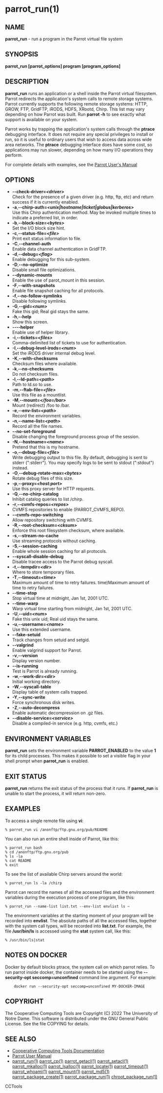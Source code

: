 






















# parrot_run(1)

## NAME
**parrot_run** - run a program in the Parrot virtual file system

## SYNOPSIS
**parrot_run [parrot_options] program [program_options]**

## DESCRIPTION
**parrot_run** runs an application or a shell inside the Parrot virtual filesystem.  Parrot redirects the application's system calls to remote storage systems.  Parrot currently supports the following remote storage systems: HTTP, GROW, FTP, GridFTP, iRODS, HDFS, XRootd, Chirp.  This list may vary depending on how Parrot was built.  Run **parrot -h** to see exactly what support is available on your system.

Parrot works by trapping the application's system calls through the **ptrace** debugging interface.  It does not require any special privileges to install or run, so it is useful to ordinary users that wish to access data across wide area networks.  The **ptrace** debugging interface does have some cost, so applications may run slower, depending on how many I/O operations they perform.

For complete details with examples, see the [Parrot User's Manual](http://ccl.cse.nd.edu/software/manuals/parrot.html)

## OPTIONS

- **--check-driver=_&lt;driver&gt;_**<br /> Check for the presence of a given driver (e.g. http, ftp, etc) and return success if it is currently enabled.
- **-a**,**--chirp-auth=_&lt;unix|hostname|ticket|globus|kerberos&gt;_**<br />Use this Chirp authentication method.  May be invoked multiple times to indicate a preferred list, in order.
- **-b**,**--block-size=_&lt;bytes&gt;_**<br />Set the I/O block size hint.
- **-c**,**--status-file=_&lt;file&gt;_**<br />Print exit status information to file.
- **-C**,**--channel-auth**<br />Enable data channel authentication in GridFTP.
- **-d**,**--debug=_&lt;flag&gt;_**<br />Enable debugging for this sub-system.
- **-D**,**--no-optimize**<br />Disable small file optimizations.
- **--dynamic-mounts**<br /> Enable the use of parot_mount in this session.
- **-F**,**--with-snapshots**<br />Enable file snapshot caching for all protocols.
- **-f**,**--no-follow-symlinks**<br />Disable following symlinks.
- **-G**,**--gid=_&lt;num&gt;_**<br />Fake this gid; Real gid stays the same.
- **-h**,**--help**<br />Show this screen.
- **----helper**<br />Enable use of helper library.
- **-i**,**--tickets=_&lt;files&gt;_**<br />Comma-delimited list of tickets to use for authentication.
- **-I**,**--debug-level-irods=_&lt;num&gt;_**<br />Set the iRODS driver internal debug level.
- **-K**,**--with-checksums**<br />Checksum files where available.
- **-k**,**--no-checksums**<br />Do not checksum files.
- **-l**,**--ld-path=_&lt;path&gt;_**<br />Path to ld.so to use.
- **-m**,**--ftab-file=_&lt;file&gt;_**<br />Use this file as a mountlist.
- **-M**,**--mount=_&lt;/foo=/bar&gt;_**<br />Mount (redirect) /foo to /bar.
- **-e**,**--env-list=_&lt;path&gt;_**<br />Record the environment variables.
- **-n**,**--name-list=_&lt;path&gt;_**<br />Record all the file names.
- **--no-set-foreground**<br />Disable changing the foreground process group of the session.
- **-N**,**--hostname=_&lt;name&gt;_**<br />Pretend that this is my hostname.
- **-o**,**--debug-file=_&lt;file&gt;_**<br />Write debugging output to this file. By default, debugging is sent to stderr (":stderr"). You may specify logs to be sent to stdout (":stdout") instead.
- **-O**,**--debug-rotate-max=_&lt;bytes&gt;_**<br />Rotate debug files of this size.
- **-p**,**--proxy=_&lt;host:port&gt;_**<br />Use this proxy server for HTTP requests.
- **-Q**,**--no-chirp-catalog**<br />Inhibit catalog queries to list /chirp.
- **-r**,**--cvmfs-repos=_&lt;repos&gt;_**<br />CVMFS repositories to enable (PARROT_CVMFS_REPO).
- **--cvmfs-repo-switching**<br /> Allow repository switching with CVMFS.
- **-R**,**--root-checksum=_&lt;cksum&gt;_**<br />Enforce this root filesystem checksum, where available.
- **-s**,**--stream-no-cache**<br />Use streaming protocols without caching.
- **-S**,**--session-caching**<br />Enable whole session caching for all protocols.
- **--syscall-disable-debug**<br />Disable tracee access to the Parrot debug syscall.
- **-t**,**--tempdir=_&lt;dir&gt;_**<br />Where to store temporary files.
- **-T**,**--timeout=_&lt;time&gt;_**<br />Maximum amount of time to retry failures.
time)Maximum amount of time to retry failures.
- **--time-stop**<br /> Stop virtual time at midnight, Jan 1st, 2001 UTC.
- **--time-warp**<br /> Warp virtual time starting from midnight, Jan 1st, 2001 UTC.
- **-U**,**--uid=_&lt;num&gt;_**<br />Fake this unix uid; Real uid stays the same.
- **-u**,**--username=_&lt;name&gt;_**<br />Use this extended username.
- **--fake-setuid**<br />Track changes from setuid and setgid.
- **--valgrind**<br />Enable valgrind support for Parrot.
- **-v**,**--version**<br />Display version number.
- **--is-running**<br />Test is Parrot is already running.
- **-w**,**--work-dir=_&lt;dir&gt;_**<br />Initial working directory.
- **-W**,**--syscall-table**<br />Display table of system calls trapped.
- **-Y**,**--sync-write**<br />Force synchronous disk writes.
- **-Z**,**--auto-decompress**<br />Enable automatic decompression on .gz files.
- **--disable-service=_&lt;service&gt;_**<br /> Disable a compiled-in service (e.g. http, cvmfs, etc.)


## ENVIRONMENT VARIABLES
**parrot_run** sets the environment variable **PARROT_ENABLED** to the value **1**
for its child processes.  This makes it possible to set a visible flag in your shell prompt
when **parrot_run** is enabled.

## EXIT STATUS
**parrot_run** returns the exit status of the process that it runs.
If **parrot_run** is unable to start the process, it will return non-zero.

## EXAMPLES
To access a single remote file using **vi**:
```
% parrot_run vi /anonftp/ftp.gnu.org/pub/README
```

You can also run an entire shell inside of Parrot, like this:
```
% parrot_run bash
% cd /anonftp/ftp.gnu.org/pub
% ls -la
% cat README
% exit
```

To see the list of available Chirp servers around the world:
```
% parrot_run ls -la /chirp
```

Parrot can record the names of all the accessed files and the environment variables during the execution process of one program, like this:
```
% parrot_run --name-list list.txt --env-list envlist ls ~
```
The environment variables at the starting moment of your program will be recorded into **envlist**. The absolute paths of all the accessed files, together with the system call types, will be recorded into **list.txt**. For example, the file **/usr/bin/ls** is accessed using the **stat** system call, like this:
```
% /usr/bin/ls|stat
```

## NOTES ON DOCKER

Docker by default blocks ptrace, the system call on which parrot relies. To
run parrot inside docker, the container needs to be started using the
**--security-opt seccomp=unconfined** command line argument. For
example:

```
    docker run --security-opt seccomp=unconfined MY-DOCKER-IMAGE
```

## COPYRIGHT

The Cooperative Computing Tools are Copyright (C) 2022 The University of Notre Dame.  This software is distributed under the GNU General Public License.  See the file COPYING for details.

## SEE ALSO


- [Cooperative Computing Tools Documentation]("../index.html")
- [Parrot User Manual]("../parrot.html")
- [parrot_run(1)](parrot_run.md) [parrot_cp(1)](parrot_cp.md) [parrot_getacl(1)](parrot_getacl.md)  [parrot_setacl(1)](parrot_setacl.md)  [parrot_mkalloc(1)](parrot_mkalloc.md)  [parrot_lsalloc(1)](parrot_lsalloc.md)  [parrot_locate(1)](parrot_locate.md)  [parrot_timeout(1)](parrot_timeout.md)  [parrot_whoami(1)](parrot_whoami.md)  [parrot_mount(1)](parrot_mount.md)  [parrot_md5(1)](parrot_md5.md)  [parrot_package_create(1)](parrot_package_create.md)  [parrot_package_run(1)](parrot_package_run.md)  [chroot_package_run(1)](chroot_package_run.md)


CCTools
